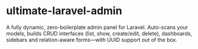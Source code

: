 # ultimate-laravel-admin
A fully dynamic, zero-boilerplate admin panel for Laravel. Auto-scans your models,  builds CRUD interfaces (list, show, create/edit, delete), dashboards, sidebars and  relation-aware forms—with UUID support out of the box.
